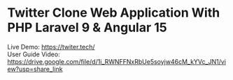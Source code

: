 <p align="center">
 <h1>Twitter Clone Web Application With PHP Laravel 9 & Angular 15
 </h1>
</p>


Live Demo: https://twiter.tech/ </br>
User Guide Video: https://drive.google.com/file/d/1i_RWNFFNxRbUe5soyjw46cM_kYVc_JN1/view?usp=share_link

